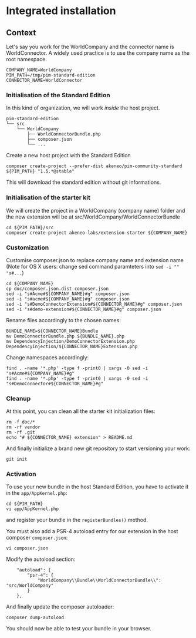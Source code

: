 # Integrated installation

## Context
Let's say you work for the WorldCompany and the connector name is WorldConnector.
A widely used practice is to use the company name as the root namespace.

```
COMPANY_NAME=WorldCompany
PIM_PATH=/tmp/pim-standard-edition
CONNECTOR_NAME=WorldConnector
```

### Initialisation of the Standard Edition
In this kind of organization, we will work *inside* the host project.

```
pim-standard-edition
└── src
    └── WorldCompany
        ├── WorldConnectorBundle.php
        ├── composer.json
        └── ...
```

Create a new host project with the Standard Edition

```
composer create-project --prefer-dist akeneo/pim-community-standard ${PIM_PATH} "1.5.*@stable"
```

This will download the standard edition without git informations.

### Initialisation of the starter kit
We will create the project in a WorldCompany (company name) folder and the new extension
will be at src/WorldCompany/WorldConnectorBundle 

```
cd ${PIM_PATH}/src
composer create-project akeneo-labs/extension-starter ${COMPANY_NAME}
```

### Customization
Customise composer.json to replace company name and extension name
(Note for OS X users: change sed command paramteters into `sed -i "" "s#...`)

```
cd ${COMPANY_NAME}
cp doc/composer.json.dist composer.json
sed -i "s#Acme#${COMPANY_NAME}#g" composer.json
sed -i "s#acme#${COMPANY_NAME}#g" composer.json
sed -i "s#DemoConnectorExtension#${CONNECTOR_NAME}#g" composer.json
sed -i "s#demo-extension#${CONNECTOR_NAME}#g" composer.json
```

Rename files accordingly to the chosen names:

```
BUNDLE_NAME=${CONNECTOR_NAME}Bundle
mv DemoConnectorBundle.php ${BUNDLE_NAME}.php
mv DependencyInjection/DemoConnectorExtension.php DependencyInjection/${CONNECTOR_NAME}Extension.php
```

Change namespaces accordingly:

```
find . -name '*.php' -type f -print0 | xargs -0 sed -i "s#Acme#${COMPANY_NAME}#g"
find . -name '*.php' -type f -print0 | xargs -0 sed -i "s#DemoConnector#${CONNECTOR_NAME}#g"
```

### Cleanup
At this point, you can clean all the starter kit initialization files:

```
rm -f doc/*
rm -rf vendor
rm -rf .git
echo "# ${CONNECTOR_NAME} extension" > README.md
```

And finally initialize a brand new git repository to start versioning your work:
 
```
git init
```

### Activation
To use your new bundle in the host Standard Edition, you have to activate it in the `app/AppKernel.php`:

```
cd ${PIM_PATH}
vi app/AppKernel.php
```

and register your bundle in the `registerBundles()` method.

You must also add a PSR-4 autoload entry for our extension in the host composer `composer.json`:

```
vi composer.json
```

Modify the autoload section:

```
    "autoload": {
        "psr-4": {
            "WorldCompany\\Bundle\\WorldConnectorBundle\\": "src/WorldCompany"
        }
    },
```

And finally update the composer autoloader: 

```
composer dump-autoload
```

You should now be able to test your bundle in your browser.
